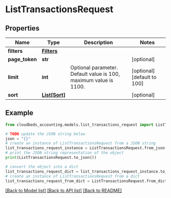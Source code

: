# ListTransactionsRequest


## Properties

Name | Type | Description | Notes
------------ | ------------- | ------------- | -------------
**filters** | [**Filters**](Filters.md) |  | 
**page_token** | **str** |  | [optional] 
**limit** | **int** | Optional parameter. Default value is 100, maximum value is 1100. | [optional] [default to 100]
**sort** | [**List[Sort]**](Sort.md) |  | [optional] 

## Example

```python
from cloudbeds_accounting.models.list_transactions_request import ListTransactionsRequest

# TODO update the JSON string below
json = "{}"
# create an instance of ListTransactionsRequest from a JSON string
list_transactions_request_instance = ListTransactionsRequest.from_json(json)
# print the JSON string representation of the object
print(ListTransactionsRequest.to_json())

# convert the object into a dict
list_transactions_request_dict = list_transactions_request_instance.to_dict()
# create an instance of ListTransactionsRequest from a dict
list_transactions_request_from_dict = ListTransactionsRequest.from_dict(list_transactions_request_dict)
```
[[Back to Model list]](../README.md#documentation-for-models) [[Back to API list]](../README.md#documentation-for-api-endpoints) [[Back to README]](../README.md)


